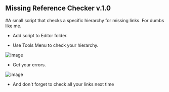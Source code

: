 ## Missing Reference Checker v.1.0

#A small script that checks a specific hierarchy for missing links. For dumbs like me.

- Add script to Editor folder.

- Use Tools Menu to check your hierarchy.  

![image](https://github.com/r8nes/Missing_Reference_Checker/assets/59758691/5c7c0220-7ac0-41e5-8bd0-8ebfa346d982)

- Get your errors.

![image](https://github.com/r8nes/Missing_Reference_Checker/assets/59758691/da152281-e0e4-41d7-9f07-003006e5f286)

- And don't forget to check all your links next time
